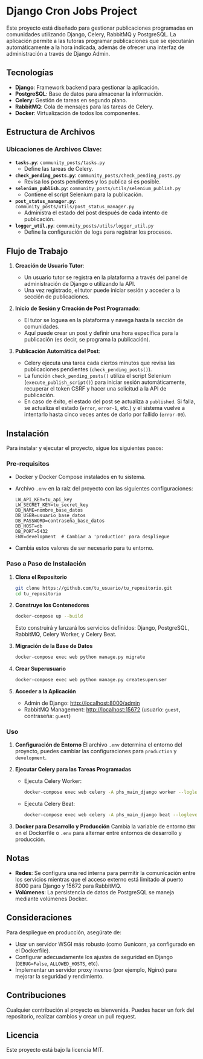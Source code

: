 # Django Cron Jobs Project

Este proyecto está diseñado para gestionar publicaciones programadas en comunidades utilizando Django, Celery, RabbitMQ y PostgreSQL. La aplicación permite a las tutoras programar publicaciones que se ejecutarán automáticamente a la hora indicada, además de ofrecer una interfaz de administración a través de Django Admin.

## Tecnologías
- **Django**: Framework backend para gestionar la aplicación.
- **PostgreSQL**: Base de datos para almacenar la información.
- **Celery**: Gestión de tareas en segundo plano.
- **RabbitMQ**: Cola de mensajes para las tareas de Celery.
- **Docker**: Virtualización de todos los componentes.

## Estructura de Archivos

### Ubicaciones de Archivos Clave:
- **`tasks.py`**: `community_posts/tasks.py`
  - Define las tareas de Celery.
- **`check_pending_posts.py`**: `community_posts/check_pending_posts.py`
  - Revisa los posts pendientes y los publica si es posible.
- **`selenium_publish.py`**: `community_posts/utils/selenium_publish.py`
  - Contiene el script Selenium para la publicación.
- **`post_status_manager.py`**: `community_posts/utils/post_status_manager.py`
  - Administra el estado del post después de cada intento de publicación.
- **`logger_util.py`**: `community_posts/utils/logger_util.py`
  - Define la configuración de logs para registrar los procesos.

## Flujo de Trabajo

1. **Creación de Usuario Tutor**:
   - Un usuario tutor se registra en la plataforma a través del panel de administración de Django o utilizando la API.
   - Una vez registrado, el tutor puede iniciar sesión y acceder a la sección de publicaciones.

2. **Inicio de Sesión y Creación de Post Programado**:
   - El tutor se loguea en la plataforma y navega hasta la sección de comunidades.
   - Aquí puede crear un post y definir una hora específica para la publicación (es decir, se programa la publicación).

3. **Publicación Automática del Post**:
   - Celery ejecuta una tarea cada ciertos minutos que revisa las publicaciones pendientes (`check_pending_posts()`).
   - La función `check_pending_posts()` utiliza el script Selenium (`execute_publish_script()`) para iniciar sesión automáticamente, recuperar el token CSRF y hacer una solicitud a la API de publicación.
   - En caso de éxito, el estado del post se actualiza a `published`. Si falla, se actualiza el estado (`error`, `error-1`, etc.) y el sistema vuelve a intentarlo hasta cinco veces antes de darlo por fallido (`error-00`).

## Instalación
Para instalar y ejecutar el proyecto, sigue los siguientes pasos:

### Pre-requisitos
- Docker y Docker Compose instalados en tu sistema.
- Archivo `.env` en la raíz del proyecto con las siguientes configuraciones:

  ```
  LW_API_KEY=tu_api_key
  LW_SECRET_KEY=tu_secret_key
  DB_NAME=nombre_base_datos
  DB_USER=usuario_base_datos
  DB_PASSWORD=contraseña_base_datos
  DB_HOST=db
  DB_PORT=5432
  ENV=development  # Cambiar a 'production' para despliegue
  ```
  
- Cambia estos valores de ser necesario para tu entorno.

### Paso a Paso de Instalación
1. **Clona el Repositorio**
   ```sh
   git clone https://github.com/tu_usuario/tu_repositorio.git
   cd tu_repositorio
   ```

2. **Construye los Contenedores**
   ```sh
   docker-compose up --build
   ```

   Esto construirá y lanzará los servicios definidos: Django, PostgreSQL, RabbitMQ, Celery Worker, y Celery Beat.

3. **Migración de la Base de Datos**
   ```sh
   docker-compose exec web python manage.py migrate
   ```

4. **Crear Superusuario**
   ```sh
   docker-compose exec web python manage.py createsuperuser
   ```

5. **Acceder a la Aplicación**
   - Admin de Django: [http://localhost:8000/admin](http://localhost:8000/admin)
   - RabbitMQ Management: [http://localhost:15672](http://localhost:15672) (usuario: `guest`, contraseña: `guest`)

### Uso
1. **Configuración de Entorno**
   El archivo `.env` determina el entorno del proyecto, puedes cambiar las configuraciones para `production` y `development`.

2. **Ejecutar Celery para las Tareas Programadas**
   - Ejecuta Celery Worker:
     ```sh
     docker-compose exec web celery -A phs_main_django worker --loglevel=info
     ```
   - Ejecuta Celery Beat:
     ```sh
     docker-compose exec web celery -A phs_main_django beat --loglevel=info
     ```

3. **Docker para Desarrollo y Producción**
   Cambia la variable de entorno `ENV` en el Dockerfile o `.env` para alternar entre entornos de desarrollo y producción.

## Notas
- **Redes**: Se configura una red interna para permitir la comunicación entre los servicios mientras que el acceso externo está limitado al puerto 8000 para Django y 15672 para RabbitMQ.
- **Volúmenes**: La persistencia de datos de PostgreSQL se maneja mediante volúmenes Docker.

## Consideraciones
Para despliegue en producción, asegúrate de:
- Usar un servidor WSGI más robusto (como Gunicorn, ya configurado en el Dockerfile).
- Configurar adecuadamente los ajustes de seguridad en Django (`DEBUG=False`, `ALLOWED_HOSTS`, etc).
- Implementar un servidor proxy inverso (por ejemplo, Nginx) para mejorar la seguridad y rendimiento.

## Contribuciones
Cualquier contribución al proyecto es bienvenida. Puedes hacer un fork del repositorio, realizar cambios y crear un pull request.

## Licencia
Este proyecto está bajo la licencia MIT.
